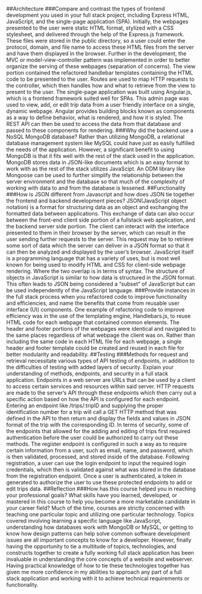 ##Architecture
###Compare and contrast the types of frontend development you used in your full stack project, including Express HTML, JavaScript, and the single-page application (SPA).
Initially, the webpages presented to the user were static HTML format, stylized with a CSS stylesheet, and delivered through the help of the Express.js framework. These files were stored in the public directory, so a user could enter the protocol, domain, and file name to access these HTML files from the server and have them displayed in the browser. Further in the development, the MVC or model-view-controller pattern was implemented in order to better organize the serving of these webpages (separation of concerns). The view portion contained the refactored handlebar templates containing the HTML code to be presented to the user. Routes are used to map HTTP requests to the controller, which then handles how and what to retrieve from the view to present to the user. The single-page application was built using Angular.js, which is a frontend framework suited well for SPAs. This admin page was used to view, add, or edit trip data from a user friendly interface on a single, dynamic webpage. Angular provides building blocks known as components as a way to define behavior, what is rendered, and how it is styled. The REST API can then be used to access the data from that database and passed to these components for rendering.
###Why did the backend use a NoSQL MongoDB database?
Rather than utilizing MongoDB, a relational database management system like MySQL could have just as easily fulfilled the needs of the application. However, a significant benefit to using MongoDB is that it fits well with the rest of the stack used in the application. MongoDB stores data in JSON-like documents which is an easy format to work with as the rest of the stack utilizes JavaScipt. An ODM library like Mongoose can be used to further simplify the relationship between the server environment and the database so that much of the complexity of working with data to and from the database is lessened.
##Functionality
###How is JSON different from Javascript and how does JSON tie together the frontend and backend development pieces?
JSON(JavaScript object notation) is a format for structuring data as an object and exchanging the formatted data between applications. This exchange of data can also occur between the front-end client side portion of a fullstack web application, and the backend server side portion. The client can interact with the interface presented to them in their browser by the server, which can result in the user sending further requests to the server. This request may be to retrieve some sort of data which the server can deliver in a JSON format so that it can then be analyzed and displayed by the user’s browser. JavaScript itself is a programming language that has a variety of uses, but is most well known for being used to modify HTML and CSS for client-side webpage rendering. Where the two overlap is in terms of syntax. The structure of objects in JavaScript is similar to how data is structured in the JSON format. This often leads to JSON being considered a “subset” of JavaScript but can be used independently of the JavaScript language. 
###Provide instances in the full stack process when you refactored code to improve functionality and efficiencies, and name the benefits that come from reusable user interface (UI) components.
One example of refactoring code to improve efficiency was in the use of the templating engine, Handlebars.js, to reuse HTML code for each webpage that contained common elements. The header and footer portions of the webpages were identical and navigated to the same places regardless of what webpage the client was on. Rather than including the same code in each HTML file for each webpage, a single header and footer template could be created and reused in each file for better modularity and readability.
##Testing
###Methods for request and retrieval necessitate various types of API testing of endpoints, in addition to the difficulties of testing with added layers of security. Explain your understanding of methods, endpoints, and security in a full stack application.
Endpoints in a web server are URLs that can be used by a client to access certain services and resources within said server. HTTP requests are made to the server’s API through these endpoints which then carry out a specific action based on how the API is configured for each endpoint. Entering an endpoint like /trips/:tripID and supplying the proper identification number for a trip will call a GET HTTP method that was defined in the API to then return and display the fields and values in JSON format of the trip with the corresponding ID. In terms of security, some of the endpoints that allowed for the adding and editing of trips first required authentication before the user could be authorized to carry out these methods. The register endpoint is configured in such a way as to require certain information from a user, such as email, name, and password, which is then validated, processed, and stored inside of the database. Following registration, a user can use the login endpoint to input the required login credentials, which then is validated against what was stored in the database from the registration endpoint. Once a user is authenticated, a token in generated to authorize the user to use these protected endpoints to add or edit trips data.
##Reflection
###How has this course helped you in reaching your professional goals? What skills have you learned, developed, or mastered in this course to help you become a more marketable candidate in your career field?
Much of the time, courses are strictly concerned with teaching one particular topic and utilizing one particular technology. Topics covered involving learning a specific language like JavaScript, understanding how databases work with MongoDB or MySQL, or getting to know how design patterns can help solve common software development issues are all important concepts to know for a developer. However, finally having the opportunity to tie a multitude of topics, technologies, and constructs together to create a fully working full stack application has been invaluable in understanding the core concepts of a website and webserver. Having practical knowledge of how to tie these technologies together has given me more confidence in my abilities to approach any part of a full stack application and working with it to achieve technical requirements or functionality.
